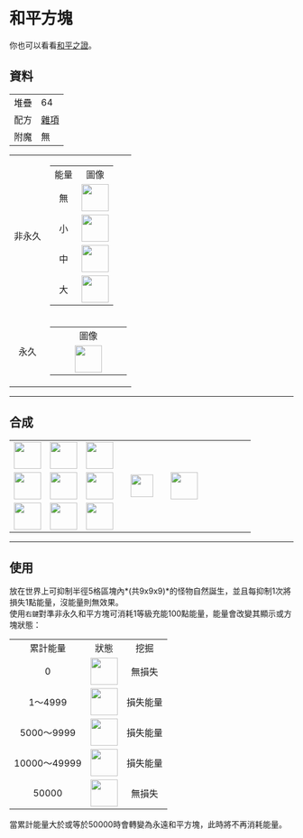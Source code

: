 # 和平方塊
你也可以看看[和平之證](peaceful_proof.md)。

## 資料
<table>
    <tr><td align="end">堆疊</td><td>64</td></tr>
    <tr><td align="end">配方</td><td><a href="https://minecraft.fandom.com/zh/wiki/合成/雜項配方">雜項</a></td></tr>
    <tr><td align="end">附魔</td><td>無</td></tr>
</table>
<table>
    <tr>
        <td align="center">非永久</td>
        <td>
            <table>
                <tr><td align="center">能量</td><td align="center">圖像</td></tr>
                <tr><td align="center">無</td><td><img src="https://i.imgur.com/ChdGHZh.png" height="48"/></td></tr>
                <tr><td align="center">小</td><td><img src="https://i.imgur.com/cTC2fkv.png" height="48"/></td></tr>
                <tr><td align="center">中</td><td><img src="https://i.imgur.com/tZPaxWI.png" height="48"/></td></tr>
                <tr><td align="center">大</td><td><img src="https://i.imgur.com/zj97a5z.png" height="48"/></td></tr>
            </table>
        </td>
    </tr>
    <tr>
        <td align="center">永久</td>
        <td>
            <table>
                <tr><td align="center" width="120">圖像</td></tr>
                <tr><td align="center"><img src="https://i.imgur.com/5NXrwba.png" height="48"/></td></tr>
            </table>
        </td>
    </tr>
</table>
  
---

## 合成
<table>
    <tr><td><img src="https://i.imgur.com/j5qpTgm.png" width="48"/></td><td><img src="https://i.imgur.com/j5qpTgm.png" width="48"/></td><td><img src="https://i.imgur.com/j5qpTgm.png" width="48"/></td><td colspan="3"></td></tr>
    <tr><td><img src="https://i.imgur.com/j5qpTgm.png" width="48"/></td><td><img src="https://i.imgur.com/IWZz8YM.png" width="48"/></td><td><img src="https://i.imgur.com/j5qpTgm.png" width="48"/></td><td width="70" align="center"><img src="https://i.imgur.com/VE0KqIE.png" width="40"/></td><td><img src="https://i.imgur.com/ChdGHZh.png" width="48"/></td><td width="70"></td></tr>
    <tr><td><img src="https://i.imgur.com/j5qpTgm.png" width="48"/></td><td><img src="https://i.imgur.com/j5qpTgm.png" width="48"/></td><td><img src="https://i.imgur.com/j5qpTgm.png" width="48"/></td><td colspan="3"></td></tr>
</table>
  
---

## 使用
放在世界上可抑制半徑5格區塊內*(共9x9x9)*的怪物自然誕生，並且每抑制1次將損失1點能量，沒能量則無效果。  
使用`右鍵`對準非永久和平方塊可消耗1等級充能100點能量，能量會改變其顯示或方塊狀態：  

<table>
    <tr><td align="center">累計能量</td><td align="center">狀態</td><td align="center">挖掘</td></tr>
    <tr><td align="center">0</td><td align="center"><img src="https://i.imgur.com/ChdGHZh.png" height="48"/></td><td align="center">無損失</td></tr>
    <tr><td align="center">1～4999</td><td align="center"><img src="https://i.imgur.com/cTC2fkv.png" height="48"/></td><td align="center">損失能量</td></tr>
    <tr><td align="center">5000～9999</td><td align="center"><img src="https://i.imgur.com/tZPaxWI.png" height="48"/></td><td align="center">損失能量</td></tr>
    <tr><td align="center">10000～49999</td><td align="center"><img src="https://i.imgur.com/zj97a5z.png" height="48"/></td><td align="center">損失能量</td></tr>
    <tr><td align="center">50000</td><td align="center"><img src="https://i.imgur.com/5NXrwba.png" height="48"/></td><td align="center">無損失</td></tr>
</table>

當累計能量大於或等於50000時會轉變為永遠和平方塊，此時將不再消耗能量。